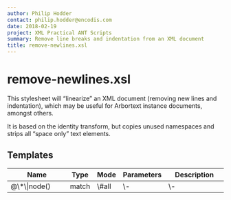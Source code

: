 ```yaml
---
author: Philip Hodder
contact: philip.hodder@encodis.com
date: 2018-02-19
project: XML Practical ANT Scripts
summary: Remove line breaks and indentation from an XML document
title: remove-newlines.xsl
---
```


# remove-newlines.xsl

This stylesheet will “linearize” an XML document (removing new lines and
indentation), which may be useful for Arbortext instance documents,
amongst others.

It is based on the identity transform, but copies unused namespaces and
strips all “space only” text elements.

## Templates

<table>
<thead>
<tr>
<th width="35%">
Name
</th>
<th>
Type
</th>
<th>
Mode
</th>
<th>
Parameters
</th>
<th width="35%">
Description
</th>
</tr>
</thead>
<tbody>
<tr>
<td>
@\*\|node()
</td>
<td>
match
</td>
<td>
\#all
</td>
<td>
\-
</td>
<td>
\-
</td>
</tr>
</tbody>
</table>

